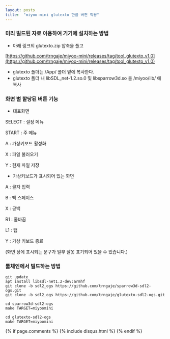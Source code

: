 ```yaml
---
layout: posts
title:  "miyoo-mini glutexto 한글 버젼 적용"
---
```


### 미리 빌드된 자료 이용하여 기기에 설치하는 방법
- 아래 링크의 glutexto.zip 압축을 풀고 

[https://github.com/trngaje/miyoo-mini/releases/tag/tool_glutexto_v1.0](https://github.com/trngaje/miyoo-mini/releases/tag/tool_glutexto_v1.0)
- glutexto 폴더는 /App/ 폴더 밑에 복사한다.
- glutexto 폴더 내 libSDL_net-1.2.so.0 및 libsparrow3d.so 을  /miyoo/lib/ 에 복사

### 화면 별 할당된 버튼 기능

- 대표화면

SELECT : 설정 메뉴

START : 주 메뉴

A : 가상키보드 활성화

X : 파일 불러오기

Y : 현재 파일 저장


- 가상키보드가 표시되어 있는 화면

A : 글자 입력

B : 백 스페이스

X : 공백

R1 : 줄바꿈

L1 : 탭

Y : 가상 키보드 종료


(화면 상에 표시되는 문구가 일부 잘못 표기되어 있을 수 있습니다.)

  
### 툴체인에서 빌드하는 방법
    git update
    apt install libsdl-net1.2-dev:armhf
    git clone -b sdl2_ogs https://github.com/trngaje/sparrow3d-sdl2-ogs.git
    git clone -b sdl2_ogs https://github.com/trngaje/glutexto-sdl2-ogs.git
    
    cd sparrow3d-sdl2-ogs
    make TARGET=miyoomini
    
    cd glutexto-sdl2-ogs
    make TARGET=miyoomini



{% if page.comments %}
  {% include disqus.html %}
{% endif %}
